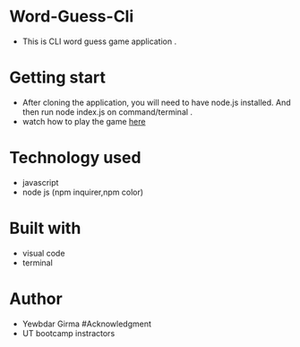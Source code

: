 # Word-Guess-Cli
* This is CLI  word guess game application .

# Getting start     
* After cloning the application, you will need to have node.js installed. And then run node index.js on command/terminal  .
* watch how to play the game [here](https://drive.google.com/file/d/1o_TyOEl6sypJOQSFbK_EG18321pWp5aa/view?usp=drivesdk)

# Technology used
* javascript 
* node js (npm inquirer,npm color)

# Built with
* visual code 
* terminal 
# Author 
* Yewbdar Girma
#Acknowledgment 
* UT bootcamp instractors
